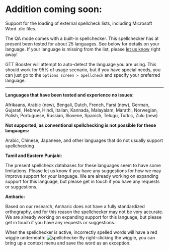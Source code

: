 <div class="alert alert-info">
    <h1>Addition coming soon: <i class="fa fa-camera-retro"></i></h1>
    <p>Support for the loading of external spellcheck lists, including Microsoft Word .dic files.</p>
</div>

The QA mode comes with a built-in spellchecker. This spellchecker has at present been tested for about 25 languages. See below for details on your language. If your language is missing from the list, please <a href="mailto:gttbooster@gmail.com">let us know</a> right away!

GTT Booster will attempt to auto-detect the language you are using. This should work for 95% of usage scenario, but if you have special needs, you can just go to the `options screen > Spellcheck` and specify your preferred language.

*************

**Languages that have been tested and experience no issues:**

Afrikaans, Arabic (new), Bengali, Dutch, French, Farsi (new), German, Gujarati, Hebrew, Hindi, Italian, Kannada, Malayalam, Marathi, Norwegian, Polish, Portuguese, Russian, Slovene, Spanish, Telugu, Turkic, Zulu (new)

**Not supported, as conventional spellchecking is not possible for these languages:**

Arabic, Chinese, Japanese, and other languages that do not usually support spellchecking

**Tamil and Eastern Punjabi:**

The present spellcheck databases for these languages seem to have some limitations. Please let us know if you have any suggestions for how we may improve support for your language. We are already working on expanding support for this language, but please get in touch if you have any requests or suggestions.

**Amharic:**

Based on our research, Amharic does not have a fully standardized orthography, and for this reason the spellchecker may not be very accurate. We are already working on expanding support for this language, but please get in touch if you have any requests or suggestions.

When the spellchecker is active, incorrectly spelled words will have a red wiggle underneath:
![spellchecker](/images/spellcheck.png)
By right-clicking the wiggle, you can bring up a context menu and save the word as an exception.